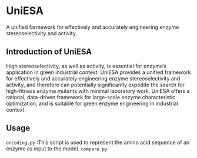 # UniESA
A unified farmework for effectively and accurately engineering enzyme stereoselectivity and  activity.  

## Introduction of UniESA
High stereoselectivity, as well as activity, is essential for enzyme’s application in green industrial context. UniESA provides a unified framework for effectively and accurately engineering enzyme stereoselectivity and activity, and therefore can potentially significantly expedite the search for high-fitness enzyme mutants with minimal laboratory work. UniESA offers a rational, data-driven framework for large-scale enzyme characteristic optimization, and is suitable for green enzyme engineering in industrial context.

## Usage
`encoding.py` :This script is used to represent the amino acid sequence of an enzyme as input to the model.
`compare.py` 
